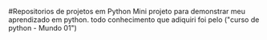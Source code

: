 #Repositorios de projetos em Python
Mini projeto para demonstrar meu aprendizado em python. todo conhecimento que adiquiri foi pelo ("curso de python - Mundo 01")




